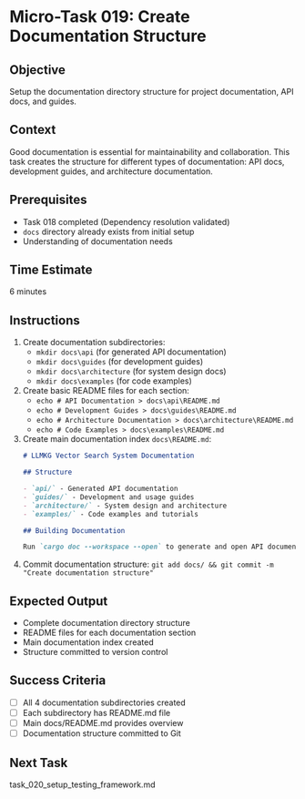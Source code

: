 # Micro-Task 019: Create Documentation Structure

## Objective
Setup the documentation directory structure for project documentation, API docs, and guides.

## Context
Good documentation is essential for maintainability and collaboration. This task creates the structure for different types of documentation: API docs, development guides, and architecture documentation.

## Prerequisites
- Task 018 completed (Dependency resolution validated)
- `docs` directory already exists from initial setup
- Understanding of documentation needs

## Time Estimate
6 minutes

## Instructions
1. Create documentation subdirectories:
   - `mkdir docs\api` (for generated API documentation)
   - `mkdir docs\guides` (for development guides)
   - `mkdir docs\architecture` (for system design docs)
   - `mkdir docs\examples` (for code examples)
2. Create basic README files for each section:
   - `echo # API Documentation > docs\api\README.md`
   - `echo # Development Guides > docs\guides\README.md`
   - `echo # Architecture Documentation > docs\architecture\README.md`
   - `echo # Code Examples > docs\examples\README.md`
3. Create main documentation index `docs\README.md`:
   ```markdown
   # LLMKG Vector Search System Documentation
   
   ## Structure
   
   - `api/` - Generated API documentation
   - `guides/` - Development and usage guides
   - `architecture/` - System design and architecture
   - `examples/` - Code examples and tutorials
   
   ## Building Documentation
   
   Run `cargo doc --workspace --open` to generate and open API documentation.
   ```
4. Commit documentation structure: `git add docs/ && git commit -m "Create documentation structure"`

## Expected Output
- Complete documentation directory structure
- README files for each documentation section
- Main documentation index created
- Structure committed to version control

## Success Criteria
- [ ] All 4 documentation subdirectories created
- [ ] Each subdirectory has README.md file
- [ ] Main docs/README.md provides overview
- [ ] Documentation structure committed to Git

## Next Task
task_020_setup_testing_framework.md
